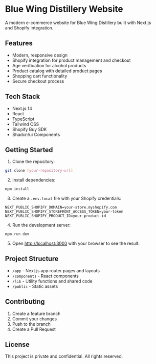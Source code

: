 # Blue Wing Distillery Website

A modern e-commerce website for Blue Wing Distillery built with Next.js and Shopify integration.

## Features

- Modern, responsive design
- Shopify integration for product management and checkout
- Age verification for alcohol products
- Product catalog with detailed product pages
- Shopping cart functionality
- Secure checkout process

## Tech Stack

- Next.js 14
- React
- TypeScript
- Tailwind CSS
- Shopify Buy SDK
- Shadcn/ui Components

## Getting Started

1. Clone the repository:
```bash
git clone [your-repository-url]
```

2. Install dependencies:
```bash
npm install
```

3. Create a `.env.local` file with your Shopify credentials:
```env
NEXT_PUBLIC_SHOPIFY_DOMAIN=your-store.myshopify.com
NEXT_PUBLIC_SHOPIFY_STOREFRONT_ACCESS_TOKEN=your-token
NEXT_PUBLIC_SHOPIFY_PRODUCT_ID=your-product-id
```

4. Run the development server:
```bash
npm run dev
```

5. Open [http://localhost:3000](http://localhost:3000) with your browser to see the result.

## Project Structure

- `/app` - Next.js app router pages and layouts
- `/components` - React components
- `/lib` - Utility functions and shared code
- `/public` - Static assets

## Contributing

1. Create a feature branch
2. Commit your changes
3. Push to the branch
4. Create a Pull Request

## License

This project is private and confidential. All rights reserved. 